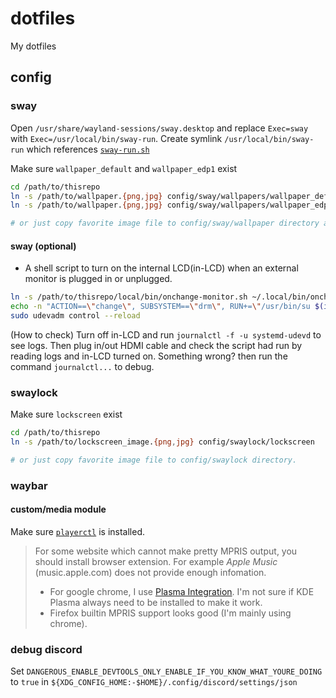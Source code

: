 # dotfiles

My dotfiles

## config

### sway
Open `/usr/share/wayland-sessions/sway.desktop` and replace `Exec=sway` with `Exec=/usr/local/bin/sway-run`. Create symlink `/usr/local/bin/sway-run` which references [`sway-run.sh`](./local/bin/sway-run.sh)

Make sure `wallpaper_default` and `wallpaper_edp1` exist
```bash
cd /path/to/thisrepo
ln -s /path/to/wallpaper.{png,jpg} config/sway/wallpapers/wallpaper_defualt
ln -s /path/to/wallpaper.{png,jpg} config/sway/wallpapers/wallpaper_edp1

# or just copy favorite image file to config/sway/wallpaper directory and rename them to wallpaper_{default,edp1}.
```

#### sway (optional)
- A shell script to turn on the internal LCD(in-LCD) when an external monitor is plugged in or unplugged.
```bash
ln -s /path/to/thisrepo/local/bin/onchange-monitor.sh ~/.local/bin/onchange-monitor.sh
echo -n "ACTION==\"change\", SUBSYSTEM==\"drm\", RUN+=\"/usr/bin/su $(id -un) -c ~/.local/bin/onchange-monitor.sh\"" | sudo tee /etc/udev/rules.d/95-extenal-monitor-onchange.rules
sudo udevadm control --reload
```

(How to check) Turn off in-LCD and run `journalctl -f -u systemd-udevd` to see logs. Then plug in/out HDMI cable and check the script had run by reading logs and in-LCD turned on. Something wrong? then run the command `journalctl...` to debug.

### swaylock
Make sure `lockscreen` exist
```bash
cd /path/to/thisrepo
ln -s /path/to/lockscreen_image.{png,jpg} config/swaylock/lockscreen

# or just copy favorite image file to config/swaylock directory.
```

### waybar

#### custom/media module
Make sure [`playerctl`](https://github.com/altdesktop/playerctl) is installed.

> For some website which cannot make pretty MPRIS output, you should install browser extension. For example *Apple Music* (music.apple.com) does not provide enough infomation.
>
> - For google chrome, I use [Plasma Integration](https://chrome.google.com/webstore/detail/plasma-integration/cimiefiiaegbelhefglklhhakcgmhkai). I'm not sure if KDE Plasma always need to be installed to make it work.
> - Firefox builtin MPRIS support looks good (I'm mainly using chrome).

### debug discord
Set `DANGEROUS_ENABLE_DEVTOOLS_ONLY_ENABLE_IF_YOU_KNOW_WHAT_YOURE_DOING` to `true` in `${XDG_CONFIG_HOME:-$HOME}/.config/discord/settings/json`
